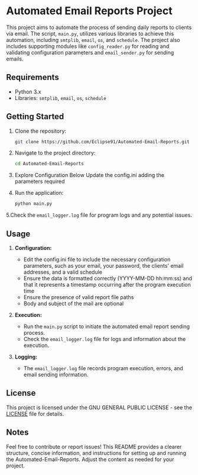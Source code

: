 # Automated Email Reports Project

This project aims to automate the process of sending daily reports to clients via email. The script, `main.py`, utilizes various libraries to achieve this automation, including `smtplib`, `email`, `os`, and `schedule`. The project also includes supporting modules like `config_reader.py` for reading and validating configuration parameters and `email_sender.py` for sending emails.

## Requirements

- Python 3.x
- Libraries: `smtplib`, `email`, `os`, `schedule`

## Getting Started

1. Clone the repository:

   ```bash
   git clone https://github.com/Eclipse91/Automated-Email-Reports.git
   ```

2. Navigate to the project directory:

   ```bash
   cd Automated-Email-Reports
   ```

3. Explore Configuration Below
   Update the config.ini adding the parameters required
4. Run the application:

   ```bash
   python main.py
   ```
5.Check the `email_logger.log` file for program logs and any potential issues.

## Usage

1. **Configuration:**
    - Edit the config.ini file to include the necessary configuration parameters, such as your email, your password, the clients' email addresses, and a valid schedule
    - Ensure the data is formatted correctly (YYYY-MM-DD hh:mm:ss) and that it represents a timestamp occurring after the program execution time
    - Ensure the presence of valid report file paths
    - Body and subject of the mail are optional

2. **Execution:**
    - Run the `main.py` script to initiate the automated email report sending process.
    - Check the `email_logger.log` file for logs and information about the execution.

3. **Logging:**
    - The `email_logger.log` file records program execution, errors, and email sending information.

## License

This project is licensed under the GNU GENERAL PUBLIC LICENSE - see the [LICENSE](LICENSE) file for details.

## Notes

Feel free to contribute or report issues!
This README provides a clearer structure, concise information, and instructions for setting up and running the Automated-Email-Reports. Adjust the content as needed for your project.
